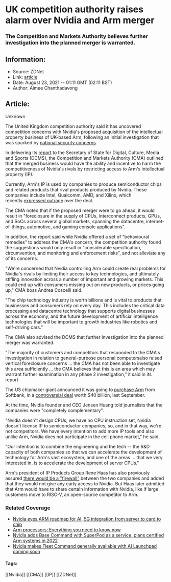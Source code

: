 # UK competition authority raises alarm over Nvidia and Arm merger
### The Competition and Markets Authority believes further investigation into the planned merger is warranted.

## Information:
+ Source: ZDNet
+ Link: [article](https://www.zdnet.com/article/uk-competition-authority-raises-alarm-over-nvidia-and-arm-merger/)
+ Date: August 23, 2021 -- 01:11 GMT (02:11 BST)
+ Author: Aimee Chanthadavong


## Article:
Unknown

The United Kingdom competition authority said it has uncovered competition concerns with Nvidia's proposed acquisition of the intellectual property business of UK-based Arm, following an initial investigation that was sparked by [national security concerns](https://www.zdnet.com/article/uk-cites-national-security-concerns-to-look-into-nvidia-purchase-of-arm/).

In delivering its [report](https://www.gov.uk/government/publications/summary-of-the-cmas-report-to-the-secretary-of-state-for-digital-culture-media-sport-on-the-anticipated-acquisition-by-nvidia-corporation-of-arm/nvidia-arm-summary-of-the-cmas-report-to-the-secretary-of-state-for-digital-culture-media-sport-on-the-anticipated-acquisition-by-nvidia-corpo) to the Secretary of State for Digital, Culture, Media and Sports (DCMS), the Competition and Markets Authority (CMA) outlined that the merged business would have the ability and incentive to harm the competitiveness of Nvidia's rivals by restricting access to Arm's intellectual property (IP). 

Currently, Arm's IP is used by companies to produce semiconductor chips and related products that rival products produced by Nvidia. These companies include Intel, Qualcomm, AMD, and Xilinx, which recently [expressed outrage](https://www.zdnet.com/article/nvidias-ownership-of-arm-could-drive-customers-to-risc-v-other-alternatives-if-not-careful-says-xilinx-ceo/) over the deal. 

The CMA noted that if the proposed merger were to go ahead, it would result in "foreclosure in the supply of CPUs, interconnect products, GPUs, and SoCs across several global markets, spanning the datacentre, internet-of-things, automotive, and gaming console applications".

In addition, the report said while Nvidia offered a set of "behavioural remedies" to address the CMA's concern, the competition authority found the suggestions would only result in "considerable specification, circumvention, and monitoring and enforcement risks", and not alleviate any of its concerns. 

"We're concerned that Nvidia controlling Arm could create real problems for Nvidia's rivals by limiting their access to key technologies, and ultimately stifling innovation across a number of important and growing markets. This could end up with consumers missing out on new products, or prices going up," CMA boss Andrea Coscelli said. 

"The chip technology industry is worth billions and is vital to products that businesses and consumers rely on every day. This includes the critical data processing and datacentre technology that supports digital businesses across the economy, and the future development of artificial intelligence technologies that will be important to growth industries like robotics and self-driving cars."






The CMA also advised the DCMS that further investigation into the planned merger was warranted. 

"The majority of customers and competitors that responded to the CMA's investigation in relation to general-purpose personal computersalso raised vertical foreclosure concerns … the CMA has not been able to investigate this area sufficiently … the CMA believes that this is an area which may warrant further examination in any phase 2 investigation," it said in its report.

The US chipmaker giant announced it was going to [purchase Arm](https://www.zdnet.com/article/its-official-nvidia-purchases-arm-in-40-billion-deal/) from Softbank, in a [controversial deal](https://www.zdnet.com/article/ceos-of-arm-and-nvidia-discuss-controversial-merger-independence-doesnt-equate-to-strength/) worth $40 billion, last September. 

At the time, Nvidia founder and CEO Jensen Huang told journalists that the companies were "completely complementary".

"Nvidia doesn't design CPUs, we have no CPU instruction set, Nvidia doesn't license IP to semiconductor companies, so, and in that way, we're not competitors. We have every intention to add more IP tools and also unlike Arm, Nvidia does not participate in the cell phone market," he said.

"Our intention is to combine the engineering and the tech -- the R&D capacity of both companies so that we can accelerate the development of technology for Arm's vast ecosystem, and one of the areas ... that we very interested in, is to accelerate the development of server CPUs."

Arm's president of IP Products Group Rene Haas has also previously assured [there would be a "firewall"](https://www.zdnet.com/article/arm-pledges-to-erect-firewalls-against-nvidia-meddling/) between the two companies and added that they would not give any early access to Nvidia. But Haas later admitted that Arm would have to share certain information with Nvidia, like if large customers move to RISC-V, an open-source competitor to Arm.

### Related Coverage

* [Nvidia eyes ARM roadmap for AI, 5G integration from server to card to chip](https://www.zdnet.com/article/nvidia-extends-5g-server-support-to-arm/)
* [Arm processors: Everything you need to know now](https://www.zdnet.com/article/arm-processors-everything-you-need-to-know-now/)
* [Nvidia adds Base Command with SuperPod as a service, plans certified Arm systems in 2022](https://www.zdnet.com/article/nvidia-adds-base-command-with-superpod-as-a-service-plans-certified-arm-systems-in-2022/)
* [Nvidia makes Fleet Command generally available with AI Launchpad coming soon](https://www.zdnet.com/article/nvidia-makes-fleet-command-generally-available-with-ai-launchpad-coming-soon/)





#### Tags:
[[Nvidia]] [[CMA]] [[IP]] [[ZDNet]]
